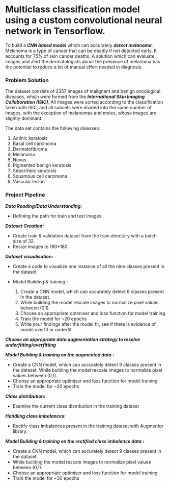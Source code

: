 # Multiclass classification model using a custom convolutional neural network in Tensorflow.
To build a ***CNN based model*** which can accurately ***detect melanoma***. Melanoma is a type of cancer that can be deadly if not detected early. It accounts for 75% of skin cancer deaths. A solution which can evaluate images and alert the dermatologists about the presence of melanoma has the potential to reduce a lot of manual effort needed in diagnosis.

### Problem Solution
The dataset consists of 2357 images of malignant and benign oncological diseases, which were formed from the ***International Skin Imaging Collaboration (ISIC)***. All images were sorted according to the classification taken with ISIC, and all subsets were divided into the same number of images, with the exception of melanomas and moles, whose images are slightly dominant.

The data set contains the following diseases:

1. Actinic keratosis
2. Basal cell carcinoma
3. Dermatofibroma
4. Melanoma
5. Nevus
6. Pigmented benign keratosis
7. Seborrheic keratosis
8. Squamous cell carcinoma
9. Vascular lesion
 

### Project Pipeline

***Data Reading/Data Understanding:*** 
 - Defining the path for train and test images

***Dataset Creation:*** 
 - Create train & validation dataset from the train directory with a batch size of 32. 
 - Resize images to 180*180.

***Dataset visualisation:*** 
 - Create a code to visualize one instance of all the nine classes present in the dataset 
 - Model Building & training : 
 
   1. Create a CNN model, which can accurately detect 9 classes present in the dataset. 
   2. While building the model rescale images to normalize pixel values between (0,1).
   3. Choose an appropriate optimiser and loss function for model training
   4. Train the model for ~20 epochs
   5. Write your findings after the model fit, see if there is evidence of model overfit or underfit

***Choose an appropriate data augmentation strategy to resolve underfitting/overfitting***

***Model Building & training on the augmented data :***
 - Create a CNN model, which can accurately detect 9 classes present in the dataset. While building the model rescale images to normalize pixel values between (0,1).
 - Choose an appropriate optimiser and loss function for model training
 - Train the model for ~20 epochs

***Class distribution:***
 - Examine the current class distribution in the training dataset 

***Handling class imbalances:***
 - Rectify class imbalances present in the training dataset with Augmentor library.

***Model Building & training on the rectified class imbalance data :***
 - Create a CNN model, which can accurately detect 9 classes present in the dataset. 
 - While building the model rescale images to normalize pixel values between (0,1).
 - Choose an appropriate optimiser and loss function for model training
 - Train the model for ~30 epochs
 
